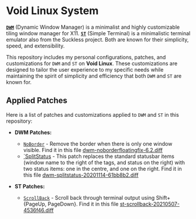 # Void Linux System
**[`DWM`](https://st.suckless.org/)** (Dynamic Window Manager) is a minimalist and highly customizable tiling window manager for X11. **[`ST`](https://dwm.suckless.org/)** (Simple Terminal) is a minimalistic terminal emulator also from the Suckless project. Both are known for their simplicity, speed, and extensibility.

This repository includes my personal configurations, patches, and customizations for `DWM` and `ST` on **Void Linux**. These customizations are designed to tailor the user experience to my specific needs while maintaining the spirit of simplicity and efficiency that both `DWM` and `ST` are known for.

## Applied Patches
Here is a list of patches and customizations applied to `DWM` and `ST` in this repository:

- **DWM Patches:**
  - [`NoBorder`](https://dwm.suckless.org/patches/noborder/) - Remove the border when there is only one window visible. Find it in this file [dwm-noborderfloatingfix-6.2.diff](patches/dwm-noborderfloatingfix-6.2.diff)
  - [`SplitStatus](https://dwm.suckless.org/patches/splitstatus/) - This patch replaces the standard statusbar items (window name to the right of the tags, and status on the right) with two status items: one in the centre, and one on the right. Find it in this file [dwm-splitstatus-20201114-61bb8b2.diff](patches/dwm-splitstatus-20201114-61bb8b2.diff)

- **ST Patches:**
  - [`ScrollBack`](https://st.suckless.org/patches/scrollback/) - Scroll back through terminal output using Shift+{PageUp, PageDown}. Find it in this file [st-scrollback-20210507-4536f46.diff](patches/st-scrollback-20210507-4536f46.diff)
